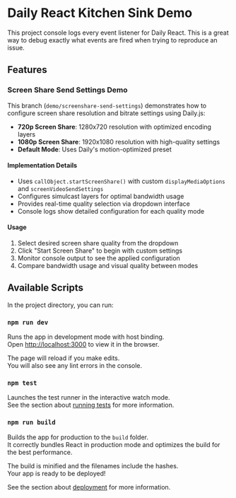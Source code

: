 # Daily React Kitchen Sink Demo

This project console logs every event listener for Daily React. This is a great
way to debug exactly what events are fired when trying to reproduce an issue.

## Features

### Screen Share Send Settings Demo
This branch (`demo/screenshare-send-settings`) demonstrates how to configure screen share resolution and bitrate settings using Daily.js:

- **720p Screen Share**: 1280x720 resolution with optimized encoding layers
- **1080p Screen Share**: 1920x1080 resolution with high-quality settings  
- **Default Mode**: Uses Daily's motion-optimized preset

#### Implementation Details
- Uses `callObject.startScreenShare()` with custom `displayMediaOptions` and `screenVideoSendSettings`
- Configures simulcast layers for optimal bandwidth usage
- Provides real-time quality selection via dropdown interface
- Console logs show detailed configuration for each quality mode

#### Usage
1. Select desired screen share quality from the dropdown
2. Click "Start Screen Share" to begin with custom settings
3. Monitor console output to see the applied configuration
4. Compare bandwidth usage and visual quality between modes

## Available Scripts

In the project directory, you can run:

### `npm run dev`

Runs the app in development mode with host binding.\
Open [http://localhost:3000](http://localhost:3000) to view it in the browser.

The page will reload if you make edits.\
You will also see any lint errors in the console.

### `npm test`

Launches the test runner in the interactive watch mode.\
See the section about [running tests](https://facebook.github.io/create-react-app/docs/running-tests) for more information.

### `npm run build`

Builds the app for production to the `build` folder.\
It correctly bundles React in production mode and optimizes the build for the best performance.

The build is minified and the filenames include the hashes.\
Your app is ready to be deployed!

See the section about [deployment](https://facebook.github.io/create-react-app/docs/deployment) for more information.

